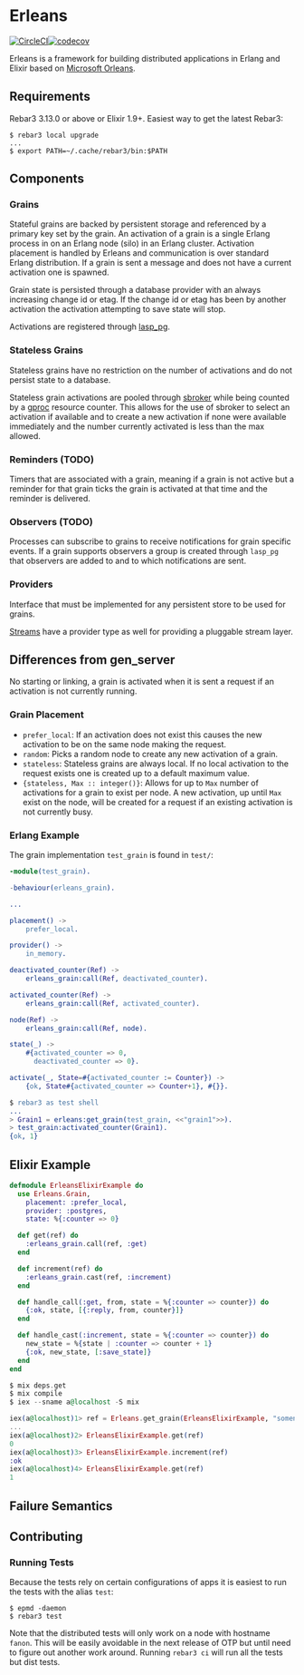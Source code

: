 Erleans
=====

[![CircleCI](https://circleci.com/gh/erleans/erleans.svg?style=svg)](https://circleci.com/gh/erleans/erleans)[![codecov](https://codecov.io/gh/erleans/erleans/branch/master/graph/badge.svg)](https://codecov.io/gh/erleans/erleans)

Erleans is a framework for building distributed applications in Erlang and Elixir based on [Microsoft Orleans](https://dotnet.github.io/orleans/).

## Requirements

Rebar3 3.13.0 or above or Elixir 1.9+. Easiest way to get the latest Rebar3:

``` shell
$ rebar3 local upgrade
...
$ export PATH=~/.cache/rebar3/bin:$PATH
```

## Components

### Grains

Stateful grains are backed by persistent storage and referenced by a primary key set by the grain. An activation of a grain is a single Erlang process in on an Erlang node (silo) in an Erlang cluster. Activation placement is handled by Erleans and communication is over standard Erlang distribution. If a grain is sent a message and does not have a current activation one is spawned.

Grain state is persisted through a database provider with an always increasing change id or etag. If the change id or etag has been by another activation the activation attempting to save state will stop.

Activations are registered through [lasp_pg](https://github.com/lasp-lang/lasp_pg.git).

### Stateless Grains

Stateless grains have no restriction on the number of activations and do not persist state to a database.

Stateless grain activations are pooled through [sbroker](https://github.com/fishcakez/sbroker/) while being counted by a [gproc](https://github.com/uwiger/gproc/) resource counter. This allows for the use of sbroker to select an activation if available and to create a new activation if none were available immediately and the number currently activated is less than the max allowed.

### Reminders (TODO)

Timers that are associated with a grain, meaning if a grain is not active but a reminder for that grain ticks the grain is activated at that time and the reminder is delivered.

### Observers (TODO)

Processes can subscribe to grains to receive notifications for grain specific events. If a grain supports observers a group is created through `lasp_pg` that observers are added to and to which notifications are sent.

### Providers

Interface that must be implemented for any persistent store to be used for grains.

[Streams](https://github.com/erleans/erleans_streams) have a provider type as well for providing a pluggable stream layer.

## Differences from gen_server

No starting or linking, a grain is activated when it is sent a request if an activation is not currently running.

### Grain Placement

* `prefer_local`: If an activation does not exist this causes the new activation to be on the same node making the request.
* `random`: Picks a random node to create any new activation of a grain.
* `stateless`: Stateless grains are always local. If no local activation to the request exists one is created up to a default maximum value.
* `{stateless, Max :: integer()}`: Allows for up to `Max` number of activations for a grain to exist per node. A new activation, up until `Max` exist on the node, will be created for a request if an existing activation is not currently busy.

### Erlang Example

The grain implementation `test_grain` is found in `test/`:

```erlang
-module(test_grain).

-behaviour(erleans_grain).

...

placement() ->
    prefer_local.

provider() ->
    in_memory.

deactivated_counter(Ref) ->
    erleans_grain:call(Ref, deactivated_counter).

activated_counter(Ref) ->
    erleans_grain:call(Ref, activated_counter).

node(Ref) ->
    erleans_grain:call(Ref, node).

state(_) ->
    #{activated_counter => 0,
      deactivated_counter => 0}.

activate(_, State=#{activated_counter := Counter}) ->
    {ok, State#{activated_counter => Counter+1}, #{}}.
```

```erlang
$ rebar3 as test shell
...
> Grain1 = erleans:get_grain(test_grain, <<"grain1">>).
> test_grain:activated_counter(Grain1).
{ok, 1}
```

## Elixir Example

``` elixir
defmodule ErleansElixirExample do
  use Erleans.Grain,
    placement: :prefer_local,
    provider: :postgres,
    state: %{:counter => 0}

  def get(ref) do
    :erleans_grain.call(ref, :get)
  end

  def increment(ref) do
    :erleans_grain.cast(ref, :increment)
  end

  def handle_call(:get, from, state = %{:counter => counter}) do
    {:ok, state, [{:reply, from, counter}]}
  end

  def handle_cast(:increment, state = %{:counter => counter}) do
    new_state = %{state | :counter => counter + 1}
    {:ok, new_state, [:save_state]}
  end
end
```

``` elixir
$ mix deps.get
$ mix compile
$ iex --sname a@localhost -S mix

iex(a@localhost)1> ref = Erleans.get_grain(ErleansElixirExample, "somename")
...
iex(a@localhost)2> ErleansElixirExample.get(ref)
0
iex(a@localhost)3> ErleansElixirExample.increment(ref)
:ok
iex(a@localhost)4> ErleansElixirExample.get(ref)
1
```

## Failure Semantics

## Contributing

### Running Tests

Because the tests rely on certain configurations of apps it is easiest to run the tests with the alias `test`:

```
$ epmd -daemon
$ rebar3 test
```

Note that the distributed tests will only work on a node with hostname `fanon`. This will be easily avoidable in the next release of OTP but until need to figure out another work around. Running `rebar3 ci` will run all the tests but dist tests.

